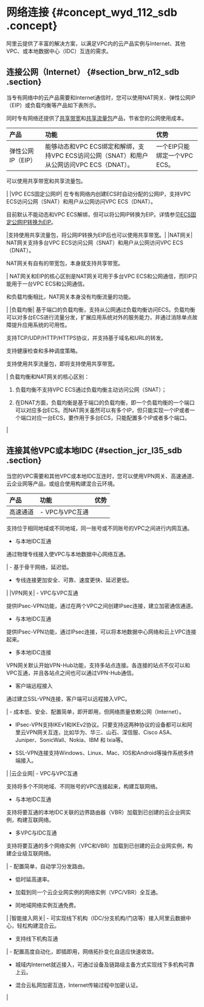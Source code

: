 # 网络连接 {#concept_wyd_112_sdb .concept}

阿里云提供了丰富的解决方案，以满足VPC内的云产品实例与Internet、其他VPC、或本地数据中心（IDC）互连的需求。

## 连接公网（Internet） {#section_brw_n12_sdb .section}

当专有网络中的云产品需要和Internet通信时，您可以使用NAT网关、弹性公网IP（EIP）或负载均衡等产品如下表所示。

同时专有网络还提供了[共享带宽](https://help.aliyun.com/document_detail/55784.html)和[共享流量包](https://help.aliyun.com/document_detail/55774.html)产品，节省您的公网使用成本。

|产品|功能|优势|
|:-|:-|:-|
|弹性公网IP（EIP）|能够动态和VPC ECS绑定和解绑，支持VPC ECS访问公网（SNAT）和用户从公网访问VPC ECS（DNAT）。| 一个EIP只能绑定一个VPC ECS。

 可以使用共享带宽和共享流量包。

 |
|VPC ECS固定公网IP| 在专有网络内创建ECS时自动分配的公网IP，支持VPC ECS访问公网（SNAT）和用户从公网访问VPC ECS（DNAT）。

 目前默认不能动态和VPC ECS解绑，但可以将公网IP转换为EIP。详情参见[ECS固定公网IP转换为EIP](../cn.zh-CN/用户指南/ECS固定公网IP转换为EIP.md#)。

 |支持使用共享流量包，将公网IP转换为EIP后也可以使用共享带宽。|
|NAT网关| NAT网关支持多台VPC ECS访问公网（SNAT）和用户从公网访问VPC ECS（DNAT）。

 NAT网关有自有的带宽包，本身就支持共享带宽。

 | NAT网关和EIP的核心区别是NAT网关可用于多台VPC ECS和公网通信，而EIP只能用于一台VPC ECS和公网通信。

 和负载均衡相比，NAT网关本身没有均衡流量的功能。

 |
|负载均衡| 基于端口的负载均衡，支持从公网通过负载均衡访问ECS。负载均衡可以对多台ECS进行流量分发，扩展应用系统对外的服务能力，并通过消除单点故障提升应用系统的可用性。

 支持TCP/UDP/HTTP/HTTPS协议，并支持基于域名和URL的转发。

 支持健康检查和多种调度策略。

 支持使用共享流量包，即将支持使用共享带宽。

 | 负载均衡和NAT网关的核心区别：

 1. 负载均衡不支持VPC ECS通过负载均衡主动访问公网（SNAT）；

 2. 在DNAT方面，负载均衡是基于端口的负载均衡，即一个负载均衡的一个端口可以对应多台ECS。而NAT网关虽然可以有多个IP，但只能实现一个IP或者一个端口对应一台ECS，要作用于多台ECS，只能配置多个IP或者多个端口。

 |

 

## 连接其他VPC或本地IDC {#section_jcr_l35_sdb .section}

当您的VPC需要和其他VPC或本地IDC互连时，您可以使用VPN网关、高速通道、云企业网等产品，或组合使用构建混合云环境。

|产品|功能|优势|
|:-|:-|:-|
|高速通道| -   VPC与VPC互通

支持位于相同地域或不同地域，同一账号或不同账号的VPC之间进行内网互通。

-   与本地IDC互通

通过物理专线接入使VPC与本地数据中心网络互通。


 | -   基于骨干网络，延迟低。

-   专线连接更加安全、可靠、速度更快、延迟更低。


 |
|VPN网关| -   VPC与VPC互通

提供IPsec-VPN功能，通过在两个VPC之间创建IPsec连接，建立加密通信通道。

-   与本地IDC互通

提供IPsec-VPN功能，通过IPsec连接，可以将本地数据中心网络和云上VPC连接起来。

-   多本地IDC连接

VPN网关默认开始VPN-Hub功能，支持多站点连接。各连接的站点不仅可以和VPC互通，并且各站点之间也可以通过VPN-Hub通信。

-   客户端远程接入

通过建立SSL-VPN连接，客户端可以远程接入VPC。


 | -   成本低、安全、配置简单，即开即用，但网络质量依赖公网（Internet）。

-   IPsec-VPN支持IKEv1和IKEv2协议。只要支持这两种协议的设备都可以和阿里云VPN网关互连，比如华为、华三、山石、深信服、Cisco ASA、Juniper、SonicWall、Nokia、IBM 和 Ixia等。

-   SSL-VPN连接支持Windows、Linux、Mac、IOS和Android等操作系统多终端接入。


 |
|云企业网| -   VPC与VPC互通

支持将多个不同地域、不同账号的VPC连接起来，构建互联网络。

-   与本地IDC互通

支持将要互通的本地IDC关联的边界路由器（VBR）加载到已创建的云企业网实例，构建互联网络。

-   多VPC与IDC互通

支持将要互通的多个网络实例（VPC和VBR）加载到已创建的云企业网实例，构建企业级互联网络。


 | -   配置简单，自动学习分发路由。

-   低时延高速率。

-   加载到同一个云企业网实例的网络实例（VPC/VBR）全互通。

-   同地域网络实例互通免费。


 |
|智能接入网关| -   可实现线下机构（IDC/分支机构/门店等）接入阿里云数据中心，轻松构建混合云。

-   支持线下机构互通


 | -   配置高度自动化，即插即用，网络拓扑变化自适应快速收敛。

-   城域内Internet就近接入，可通过设备及链路级主备方式实现线下多机构可靠上云。

-   混合云私网加密互连，Internet传输过程中加密认证。


 |

